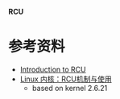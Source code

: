 **RCU**

# 参考资料
* [Introduction to RCU](https://docs.google.com/document/d/1X0lThx8OK0ZgLMqVoXiR4ZrGURHrXK6NyLRbeXe3Xac/edit?pli=1&tab=t.0)
* [Linux 内核：RCU机制与使用](https://www.cnblogs.com/schips/p/linux_cru.html)
  * based on kernel 2.6.21